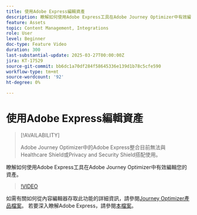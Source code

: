 ```yaml
---
title: 使用Adobe Express編輯資產
description: 瞭解如何使用Adobe Express工具在Adobe Journey Optimizer中有效編輯您的資產。
feature: Assets
topic: Content Management, Integrations
role: User
level: Beginner
doc-type: Feature Video
duration: 300
last-substantial-update: 2025-03-27T00:00:00Z
jira: KT-17529
source-git-commit: bb6dc1a70df284f58645336e139d1b78c5cfe590
workflow-type: tm+mt
source-wordcount: '92'
ht-degree: 0%

---
```



# 使用Adobe Express編輯資產

>[!AVAILABILITY]
>
>Adobe Journey Optimizer中的Adobe Express整合目前無法與Healthcare Shield或Privacy and Security Shield搭配使用。

瞭解如何使用Adobe Express工具在Adobe Journey Optimizer中有效編輯您的資產。

>[!VIDEO](https://video.tv.adobe.com/v/3455523/?learn=on&enablevpops)

如需有關如何從內容編輯器存取此功能的詳細資訊，請參閱[Journey Optimizer產品檔案](https://experienceleague.adobe.com/en/docs/journey-optimizer/using/assets-images/express)。 若要深入瞭解Adobe Express，請參閱[本檔案](https://helpx.adobe.com/express/user-guide.html)。
